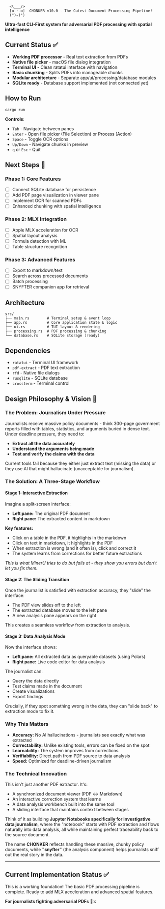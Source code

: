 ```
  <\___/>
  [o-·-o]  CHONKER v10.0 - The Cutest Document Processing Pipeline!
  (")~(") 
```

**Ultra-fast CLI-First system for adversarial PDF processing with spatial intelligence**

## Current Status ✅

- **Working PDF processor** - Real text extraction from PDFs
- **Native file picker** - macOS file dialog integration
- **Terminal UI** - Clean ratatui interface with navigation
- **Basic chunking** - Splits PDFs into manageable chunks
- **Modular architecture** - Separate app/ui/processing/database modules
- **SQLite ready** - Database support implemented (not connected yet)

## How to Run

```bash
cargo run
```

**Controls:**
- `Tab` - Navigate between panes
- `Enter` - Open file picker (File Selection) or Process (Action)
- `Space` - Toggle OCR options
- `Up/Down` - Navigate chunks in preview
- `q` or `Esc` - Quit

## Next Steps 🚀

### Phase 1: Core Features
- [ ] Connect SQLite database for persistence
- [ ] Add PDF page visualization in viewer pane
- [ ] Implement OCR for scanned PDFs
- [ ] Enhanced chunking with spatial intelligence

### Phase 2: MLX Integration
- [ ] Apple MLX acceleration for OCR
- [ ] Spatial layout analysis
- [ ] Formula detection with ML
- [ ] Table structure recognition

### Phase 3: Advanced Features
- [ ] Export to markdown/text
- [ ] Search across processed documents
- [ ] Batch processing
- [ ] SNYFTER companion app for retrieval

## Architecture

```
src/
├── main.rs        # Terminal setup & event loop
├── app.rs         # Core application state & logic
├── ui.rs          # TUI layout & rendering
├── processing.rs  # PDF processing & chunking
└── database.rs    # SQLite storage (ready)
```

## Dependencies

- `ratatui` - Terminal UI framework
- `pdf-extract` - PDF text extraction
- `rfd` - Native file dialogs
- `rusqlite` - SQLite database
- `crossterm` - Terminal control

## Design Philosophy & Vision 🎯

### The Problem: Journalism Under Pressure

Journalists receive massive policy documents - think 300-page government reports filled with tables, statistics, and arguments buried in dense text. Under deadline pressure, they need to:

- **Extract all the data accurately**
- **Understand the arguments being made** 
- **Test and verify the claims with the data**

Current tools fail because they either just extract text (missing the data) or they use AI that might hallucinate (unacceptable for journalism).

### The Solution: A Three-Stage Workflow

#### Stage 1: Interactive Extraction
Imagine a split-screen interface:

- **Left pane:** The original PDF document
- **Right pane:** The extracted content in markdown

**Key features:**
- Click on a table in the PDF, it highlights in the markdown
- Click on text in markdown, it highlights in the PDF  
- When extraction is wrong (and it often is), click and correct it
- The system learns from corrections for better future extractions

*This is what MinerU tries to do but fails at - they show you errors but don't let you fix them.*

#### Stage 2: The Sliding Transition
Once the journalist is satisfied with extraction accuracy, they "slide" the interface:

- The PDF view slides off to the left
- The extracted database moves to the left pane
- A new analysis pane appears on the right

This creates a seamless workflow from extraction to analysis.

#### Stage 3: Data Analysis Mode
Now the interface shows:

- **Left pane:** All extracted data as queryable datasets (using Polars)
- **Right pane:** Live code editor for data analysis

The journalist can:
- Query the data directly
- Test claims made in the document
- Create visualizations
- Export findings

Crucially, if they spot something wrong in the data, they can "slide back" to extraction mode to fix it.

### Why This Matters

- **Accuracy:** No AI hallucinations - journalists see exactly what was extracted
- **Correctability:** Unlike existing tools, errors can be fixed on the spot
- **Learnability:** The system improves from corrections
- **Verifiability:** Direct path from PDF source to data analysis
- **Speed:** Optimized for deadline-driven journalism

### The Technical Innovation
This isn't just another PDF extractor. It's:

- A synchronized document viewer (PDF ↔ Markdown)
- An interactive correction system that learns
- A data analysis workbench built into the same tool
- A sliding interface that maintains context between stages

Think of it as building **Jupyter Notebooks specifically for investigative data journalism**, where the "notebook" starts with PDF extraction and flows naturally into data analysis, all while maintaining perfect traceability back to the source document.

The name **CHONKER** reflects handling these massive, chunky policy documents, while **"snyfter"** (the analysis component) helps journalists sniff out the real story in the data.

---

## Current Implementation Status ✅

This is a working foundation! The basic PDF processing pipeline is complete.
Ready to add MLX acceleration and advanced spatial features.

**For journalists fighting adversarial PDFs** 📰⚔️
